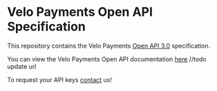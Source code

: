 # Velo Payments Open API Specification 

This repository contains the Velo Payments [Open API 3.0](https://github.com/OAI/OpenAPI-Specification/blob/master/versions/3.0.0.md) specification. 

You can view the Velo Payments Open API documentation [here](https:google.com) //todo update url

To request your API keys [contact](mailto:info@velopayments.com) us!
